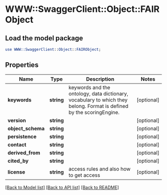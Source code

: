 # WWW::SwaggerClient::Object::FAIRObject

## Load the model package
```perl
use WWW::SwaggerClient::Object::FAIRObject;
```

## Properties
Name | Type | Description | Notes
------------ | ------------- | ------------- | -------------
**keywords** | **string** | keywords and the ontology, data dictionary, vocabulary to which they belong. Format is defined by the scoringEngine. | [optional] 
**version** | **string** |  | [optional] 
**object_schema** | **string** |  | [optional] 
**persistence** | **string** |  | [optional] 
**contact** | **string** |  | [optional] 
**derived_from** | **string** |  | [optional] 
**cited_by** | **string** |  | [optional] 
**license** | **string** | access rules and also how to get access | [optional] 

[[Back to Model list]](../README.md#documentation-for-models) [[Back to API list]](../README.md#documentation-for-api-endpoints) [[Back to README]](../README.md)


